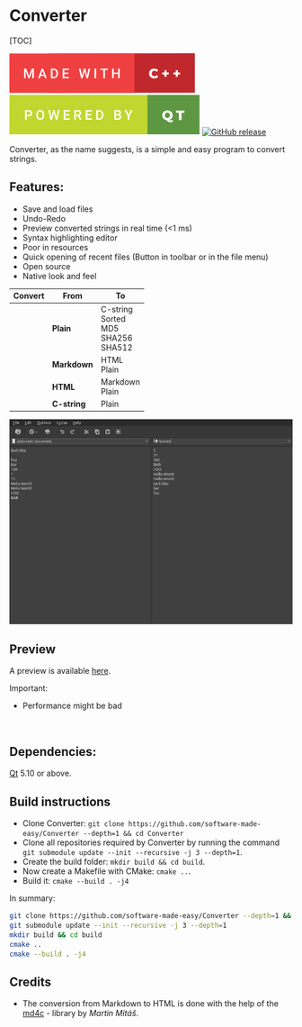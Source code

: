 # Converter

[TOC]

<p><img src="made-with-c-plus-plus.svg" alt="Made with C++">
<a href="https://qt.io"><img src="powered-by-qt.svg" alt="Powered by Qt"></a>
<a href="https://github.com/software-made-easy/Converter/releases/"><img src="https://img.shields.io/github/release/software-made-easy/Converter.svg" alt="GitHub release"></a></p>

Converter, as the name suggests, is a simple and easy program to convert strings.

## Features:

- Save and load files
- Undo-Redo
- Preview converted strings in real time (<1 ms)
- Syntax highlighting editor
- Poor in resources
- Quick opening of recent files (Button in toolbar or in the file menu)
- Open source
- Native look and feel

| Convert | From         	| To                                            	|
|-------- |--------------	|-----------------------------------------------	|
|         | **Plain**    		| C-string<br>Sorted<br>MD5<br>SHA256<br>SHA512 	|
|         | **Markdown**  	|                 HTML<br>Plain                 	|
|         | **HTML**     	|               Markdown<br>Plain               	|
|         | **C-string** 		  |                     Plain                     	|

<p><img src="Converter.png" alt="Example"></p>

## Preview

A preview is available [here](https://software-made-easy.github.io/Converter/converter.html).

Important:

- Performance might be bad

<br>

## Dependencies:

<a href="https://qt.io/" target="_blank">Qt</a> 5.10 or above.

## Build instructions

- Clone Converter: `git clone https://github.com/software-made-easy/Converter --depth=1 && cd Converter`
- Clone all repositories required by Converter by running the command `git submodule update --init --recursive -j 3 --depth=1`.
- Create the build folder: `mkdir build && cd build`.
- Now create a Makefile with CMake: `cmake ..`.
- Build it: `cmake --build . -j4`

In summary:
```bash
git clone https://github.com/software-made-easy/Converter --depth=1 && cd Converter
git submodule update --init --recursive -j 3 --depth=1
mkdir build && cd build
cmake ..
cmake --build . -j4
```

## Credits

- The conversion from Markdown to HTML is done with the help of the [md4c](https://github.com/mity/md4c) - library by *Martin Mitáš*.
